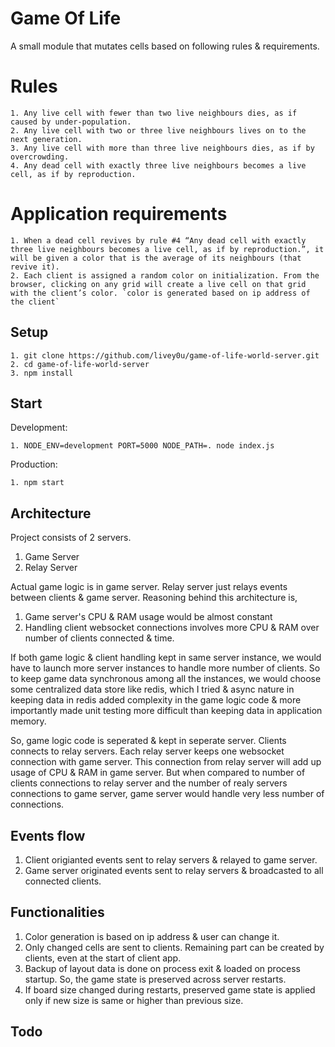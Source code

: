# Game Of Life

A small module that mutates cells based on following rules & requirements.


# Rules

	1. Any live cell with fewer than two live neighbours dies, as if caused by under-population.
	2. Any live cell with two or three live neighbours lives on to the next generation.
	3. Any live cell with more than three live neighbours dies, as if by overcrowding.
	4. Any dead cell with exactly three live neighbours becomes a live cell, as if by reproduction.

# Application requirements

	1. When a dead cell revives by rule #4 “Any dead cell with exactly three live neighbours becomes a live cell, as if by reproduction.”, it will be given a color that is the average of its neighbours (that revive it).
	2. Each client is assigned a random color on initialization. From the browser, clicking on any grid will create a live cell on that grid with the client’s color. `color is generated based on ip address of the client`


## Setup

	1. git clone https://github.com/livey0u/game-of-life-world-server.git
	2. cd game-of-life-world-server
	3. npm install

## Start

Development:

	1. NODE_ENV=development PORT=5000 NODE_PATH=. node index.js


Production:

	1. npm start

## Architecture

Project consists of 2 servers. 

1. Game Server
2. Relay Server

Actual game logic is in game server. Relay server just relays events between clients & game server.
Reasoning behind this architecture is, 
1. Game server's CPU & RAM usage would be almost constant
2. Handling client websocket connections involves more CPU & RAM over number of clients connected & time. 

If both game logic & client handling kept in same server instance, we would have to launch more server instances to handle more number of clients. So to keep game data synchronous among all the instances, we would choose some centralized data store like redis, which I tried & async nature in keeping data in redis added complexity in the game logic code & more importantly made unit testing more difficult than keeping data in application memory.

So, game logic code is seperated & kept in seperate server. Clients connects to relay servers. Each relay server keeps one websocket connection with game server. This connection from relay server will add up usage of CPU & RAM in game server. But when compared to number of clients connections to relay server and the number of realy servers connections to game server, game server would handle very less number of connections. 

## Events flow

1. Client origianted events sent to relay servers & relayed to game server.
2. Game server originated events sent to relay servers & broadcasted to all connected clients.

## Functionalities

1. Color generation is based on ip address & user can change it.
2. Only changed cells are sent to clients. Remaining part can be created by clients, even at the start of client app.
3. Backup of layout data is done on process exit & loaded on process startup. So, the game state is preserved across server restarts.
4. If board size changed during restarts, preserved game state is applied only if new size is same or higher than previous size.

## Todo








